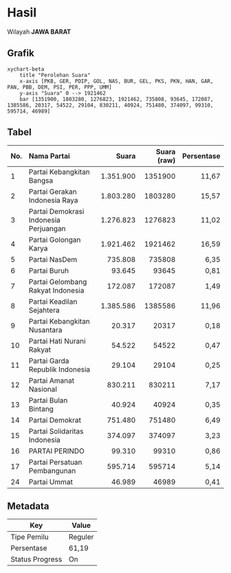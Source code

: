 # Hasil

Wilayah **JAWA BARAT**

## Grafik

```mermaid
xychart-beta
    title "Perolehan Suara"
    x-axis [PKB, GER, PDIP, GOL, NAS, BUR, GEL, PKS, PKN, HAN, GAR, PAN, PBB, DEM, PSI, PER, PPP, UMM]
    y-axis "Suara" 0 --> 1921462
    bar [1351900, 1803280, 1276823, 1921462, 735808, 93645, 172087, 1385586, 20317, 54522, 29104, 830211, 40924, 751480, 374097, 99310, 595714, 46989]
```

## Tabel

| No. | Nama Partai                           | Suara     | Suara (raw) | Persentase |
|:--- |:------------------------------------- | ---------:| -----------:| ----------:|
| 1   | Partai Kebangkitan Bangsa             | 1.351.900 | 1351900     | 11,67      |
| 2   | Partai Gerakan Indonesia Raya         | 1.803.280 | 1803280     | 15,57      |
| 3   | Partai Demokrasi Indonesia Perjuangan | 1.276.823 | 1276823     | 11,02      |
| 4   | Partai Golongan Karya                 | 1.921.462 | 1921462     | 16,59      |
| 5   | Partai NasDem                         | 735.808   | 735808      | 6,35       |
| 6   | Partai Buruh                          | 93.645    | 93645       | 0,81       |
| 7   | Partai Gelombang Rakyat Indonesia     | 172.087   | 172087      | 1,49       |
| 8   | Partai Keadilan Sejahtera             | 1.385.586 | 1385586     | 11,96      |
| 9   | Partai Kebangkitan Nusantara          | 20.317    | 20317       | 0,18       |
| 10  | Partai Hati Nurani Rakyat             | 54.522    | 54522       | 0,47       |
| 11  | Partai Garda Republik Indonesia       | 29.104    | 29104       | 0,25       |
| 12  | Partai Amanat Nasional                | 830.211   | 830211      | 7,17       |
| 13  | Partai Bulan Bintang                  | 40.924    | 40924       | 0,35       |
| 14  | Partai Demokrat                       | 751.480   | 751480      | 6,49       |
| 15  | Partai Solidaritas Indonesia          | 374.097   | 374097      | 3,23       |
| 16  | PARTAI PERINDO                        | 99.310    | 99310       | 0,86       |
| 17  | Partai Persatuan Pembangunan          | 595.714   | 595714      | 5,14       |
| 24  | Partai Ummat                          | 46.989    | 46989       | 0,41       |


## Metadata

| Key             | Value   |
| --------------- | ------- |
| Tipe Pemilu     | Reguler |
| Persentase      | 61,19   |
| Status Progress | On      |



